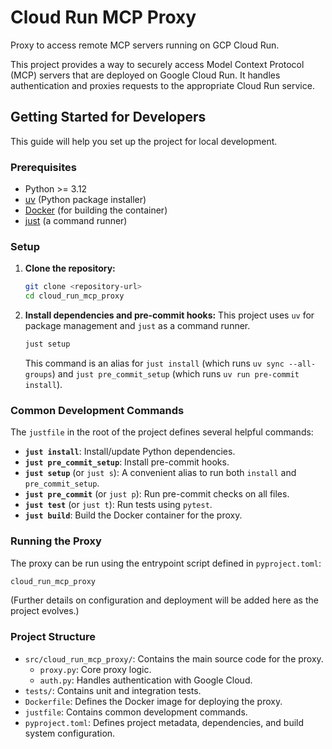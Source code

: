 # Cloud Run MCP Proxy

Proxy to access remote MCP servers running on GCP Cloud Run.

This project provides a way to securely access Model Context Protocol (MCP) servers that are deployed on Google Cloud Run. It handles authentication and proxies requests to the appropriate Cloud Run service.

## Getting Started for Developers

This guide will help you set up the project for local development.

### Prerequisites

- Python >= 3.12
- [uv](https://github.com/astral-sh/uv) (Python package installer)
- [Docker](https://www.docker.com/) (for building the container)
- [just](https://github.com/casey/just) (a command runner)

### Setup

1.  **Clone the repository:**
    ```bash
    git clone <repository-url>
    cd cloud_run_mcp_proxy
    ```

2.  **Install dependencies and pre-commit hooks:**
    This project uses `uv` for package management and `just` as a command runner.
    ```bash
    just setup
    ```
    This command is an alias for `just install` (which runs `uv sync --all-groups`) and `just pre_commit_setup` (which runs `uv run pre-commit install`).

### Common Development Commands

The `justfile` in the root of the project defines several helpful commands:

-   **`just install`**: Install/update Python dependencies.
-   **`just pre_commit_setup`**: Install pre-commit hooks.
-   **`just setup`** (or `just s`): A convenient alias to run both `install` and `pre_commit_setup`.
-   **`just pre_commit`** (or `just p`): Run pre-commit checks on all files.
-   **`just test`** (or `just t`): Run tests using `pytest`.
-   **`just build`**: Build the Docker container for the proxy.

### Running the Proxy

The proxy can be run using the entrypoint script defined in `pyproject.toml`:

```bash
cloud_run_mcp_proxy
```
(Further details on configuration and deployment will be added here as the project evolves.)

### Project Structure

-   `src/cloud_run_mcp_proxy/`: Contains the main source code for the proxy.
    -   `proxy.py`: Core proxy logic.
    -   `auth.py`: Handles authentication with Google Cloud.
-   `tests/`: Contains unit and integration tests.
-   `Dockerfile`: Defines the Docker image for deploying the proxy.
-   `justfile`: Contains common development commands.
-   `pyproject.toml`: Defines project metadata, dependencies, and build system configuration.

